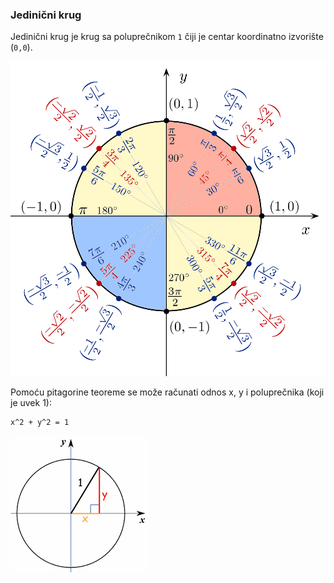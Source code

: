 ### Jedinični krug

Jedinični krug je krug sa poluprečnikom `1` čiji je centar koordinatno izvorište (`0,0`).

![jedinicni-krug](slike/jedinicni-krug.png)

Pomoću pitagorine teoreme se može računati odnos x, y i poluprečnika (koji je uvek 1):
```
x^2 + y^2 = 1
```

![jedinicni-krug-pitagora](slike/jedinicni-krug-pitagora.gif)
